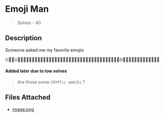 # Emoji Man
> Solves - 40

## Description
Someone asked me my favorite emojis

🙄😤😨🙄😱😆😗😐😄😤😓😶🤫😞😓😨😔😤🤕🤡😄😁😥😢🤧😃😕😠😚😑😙🤣🥰😶🤢🤔😗😶😡🤥🤓🤔😏😔🤥🤮🤤😕😶😑😯😜😧😧

#### Added later due to low solves
> Are those some `CRYPTic emOJIs` ?

## Files Attached
- [image.png](./image.png)
